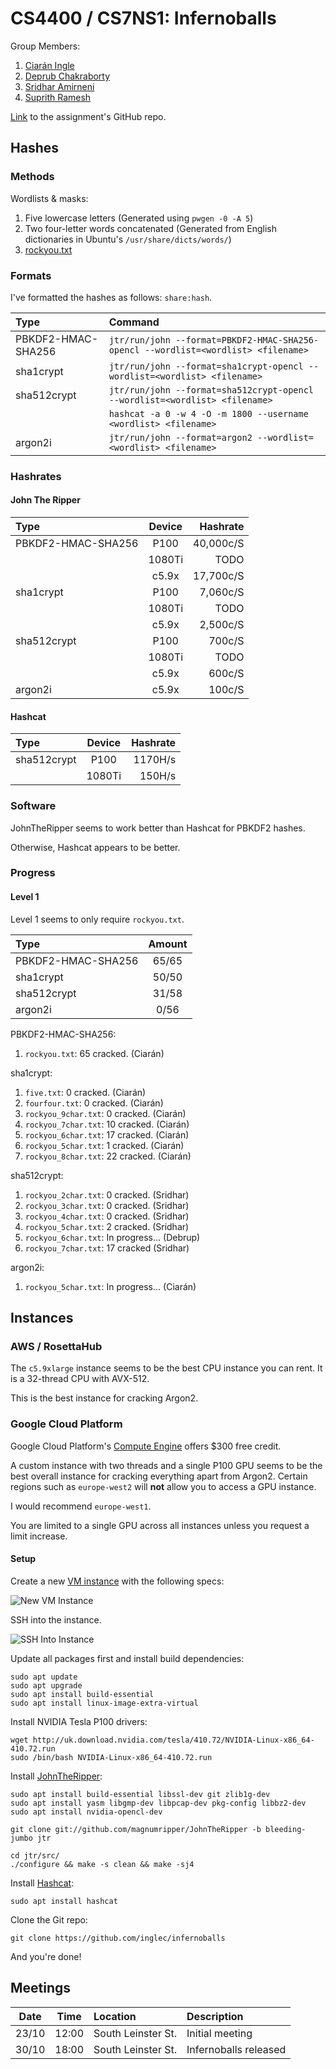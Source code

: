 # CS4400 / CS7NS1: Infernoballs

Group Members:
1. [Ciarán Ingle](https://github.com/inglec)
2. [Deprub Chakraborty](https://github.com/rupdeb)
3. [Sridhar Amirneni](https://github.com/sridharamirneni)
4. [Suprith Ramesh](https://github.com/suprithramesh)

[Link](https://github.com/sftcd/cs7ns1/tree/master/assignments/practical5) to the assignment's GitHub repo.

## Hashes

### Methods

Wordlists & masks:
1. Five lowercase letters (Generated using `pwgen -0 -A 5`)
2. Two four-letter words concatenated (Generated from English dictionaries in Ubuntu's `/usr/share/dicts/words/`)
3. [rockyou.txt](http://downloads.skullsecurity.org/passwords/rockyou.txt.bz2)

### Formats

I've formatted the hashes as follows: `share:hash`.

| Type               | Command                                                                            |
|:------------------ |:---------------------------------------------------------------------------------- |
| PBKDF2-HMAC-SHA256 | `jtr/run/john --format=PBKDF2-HMAC-SHA256-opencl --wordlist=<wordlist> <filename>` |
| sha1crypt          | `jtr/run/john --format=sha1crypt-opencl --wordlist=<wordlist> <filename>`          |
| sha512crypt        | `jtr/run/john --format=sha512crypt-opencl --wordlist=<wordlist> <filename>`        |
|                    | `hashcat -a 0 -w 4 -O -m 1800 --username <wordlist> <filename>`                    |
| argon2i            | `jtr/run/john --format=argon2 --wordlist=<wordlist> <filename>`                    |

### Hashrates

#### John The Ripper

| Type               | Device | Hashrate  |
|:------------------ |:------:| ---------:|
| PBKDF2-HMAC-SHA256 | P100   | 40,000c/S |
|                    | 1080Ti | TODO      |
|                    | c5.9x  | 17,700c/S |
| sha1crypt          | P100   | 7,060c/S  |
|                    | 1080Ti | TODO      |
|                    | c5.9x  | 2,500c/S  |
| sha512crypt        | P100   | 700c/S    |
|                    | 1080Ti | TODO      |
|                    | c5.9x  | 600c/S    |
| argon2i            | c5.9x  | 100c/S    |

#### Hashcat

| Type        | Device | Hashrate |
|:----------- |:------:| --------:|
| sha512crypt | P100   | 1170H/s  |
|             | 1080Ti | 150H/s   |

### Software

JohnTheRipper seems to work better than Hashcat for PBKDF2 hashes.

Otherwise, Hashcat appears to be better.

### Progress

#### Level 1

Level 1 seems to only require `rockyou.txt`.

| Type               | Amount  |
|:------------------ |:-------:|
| PBKDF2-HMAC-SHA256 | 65/65   |
| sha1crypt          | 50/50    |
| sha512crypt        | 31/58   |
| argon2i            | 0/56    |

PBKDF2-HMAC-SHA256:

1. `rockyou.txt`: 65 cracked. (Ciarán)

sha1crypt:

1. `five.txt`: 0 cracked. (Ciarán)
2. `fourfour.txt`: 0 cracked. (Ciarán)
3. `rockyou_9char.txt`: 0 cracked. (Ciarán)
4. `rockyou_7char.txt`: 10 cracked. (Ciarán)
5. `rockyou_6char.txt`: 17 cracked. (Ciarán)
6. `rockyou_5char.txt`: 1 cracked. (Ciarán)
7. `rockyou_8char.txt`: 22 cracked. (Ciarán)

sha512crypt:

1. `rockyou_2char.txt`: 0 cracked. (Sridhar)
2. `rockyou_3char.txt`: 0 cracked. (Sridhar)
3. `rockyou_4char.txt`: 0 cracked. (Sridhar)
4. `rockyou_5char.txt`: 2 cracked. (Sridhar)
5. `rockyou_6char.txt`: In progress... (Debrup)
6. `rockyou_7char.txt`: 17 cracked (Sridhar)

argon2i:
1. `rockyou_5char.txt`: In progress... (Ciarán)

## Instances

### AWS / RosettaHub

The `c5.9xlarge` instance seems to be the best CPU instance you can rent. It is a 32-thread CPU with AVX-512.

This is the best instance for cracking Argon2.

### Google Cloud Platform

Google Cloud Platform's [Compute Engine](https://console.cloud.google.com/compute/) offers $300 free credit.

A custom instance with two threads and a single P100 GPU seems to be the best overall instance for cracking everything apart from Argon2. Certain regions such as `europe-west2` will **not** allow you to access a GPU instance.

I would recommend `europe-west1`.

You are limited to a single GPU across all instances unless you request a limit increase.

#### Setup

Create a new [VM instance](https://console.cloud.google.com/compute/instances) with the following specs:

![New VM Instance](images/GCP.PNG)

SSH into the instance.

![SSH Into Instance](images/SSH.PNG)

Update all packages first and install build dependencies:

```
sudo apt update
sudo apt upgrade
sudo apt install build-essential
sudo apt install linux-image-extra-virtual
```

Install NVIDIA Tesla P100 drivers:

```
wget http://uk.download.nvidia.com/tesla/410.72/NVIDIA-Linux-x86_64-410.72.run
sudo /bin/bash NVIDIA-Linux-x86_64-410.72.run
```

Install [JohnTheRipper](https://www.openwall.com/john/):

```
sudo apt install build-essential libssl-dev git zlib1g-dev
sudo apt install yasm libgmp-dev libpcap-dev pkg-config libbz2-dev
sudo apt install nvidia-opencl-dev

git clone git://github.com/magnumripper/JohnTheRipper -b bleeding-jumbo jtr

cd jtr/src/
./configure && make -s clean && make -sj4
```

Install [Hashcat](https://hashcat.net/hashcat/):

```
sudo apt install hashcat
```

Clone the Git repo:

```
git clone https://github.com/inglec/infernoballs
```

And you're done!

## Meetings

| Date  | Time  | Location           | Description           |
|:-----:|:-----:|:------------------ |:--------------------- |
| 23/10 | 12:00 | South Leinster St. | Initial meeting       |
| 30/10 | 18:00 | South Leinster St. | Infernoballs released |
